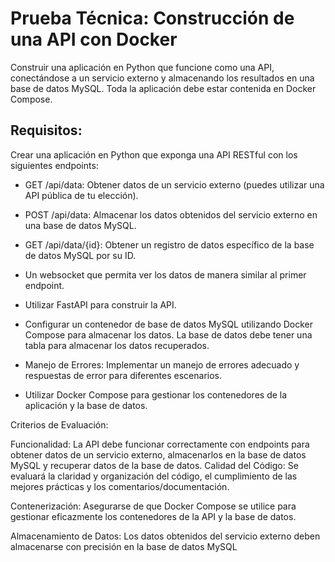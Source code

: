 # Prueba Técnica: Construcción de una API con Docker

Construir una aplicación en Python que funcione como una API, conectándose a un servicio externo y almacenando los resultados en una base de datos MySQL. Toda la aplicación debe estar contenida en Docker Compose.

## Requisitos:

Crear una aplicación en Python que exponga una API RESTful con los siguientes endpoints:

* GET /api/data: Obtener datos de un servicio externo (puedes utilizar una API pública de tu elección).

* POST /api/data: Almacenar los datos obtenidos del servicio externo en una base de datos MySQL.

* GET /api/data/{id}: Obtener un registro de datos específico de la base de datos MySQL por su ID.

* Un websocket que permita ver los datos de manera similar al primer endpoint.

* Utilizar FastAPI para construir la API.

* Configurar un contenedor de base de datos MySQL utilizando Docker Compose para almacenar los datos. La base de datos debe tener una tabla para almacenar los datos recuperados.

* Manejo de Errores: Implementar un manejo de errores adecuado y respuestas de error para diferentes escenarios.

* Utilizar Docker Compose para gestionar los contenedores de la aplicación y la base de datos.

Criterios de Evaluación:

Funcionalidad: La API debe funcionar correctamente con endpoints para obtener datos de un servicio externo, almacenarlos en la base de datos MySQL y recuperar datos de la base de datos.
Calidad del Código: Se evaluará la claridad y organización del código, el cumplimiento de las mejores prácticas y los comentarios/documentación.

Contenerización: Asegurarse de que Docker Compose se utilice para gestionar eficazmente los contenedores de la API y la base de datos.

Almacenamiento de Datos: Los datos obtenidos del servicio externo deben almacenarse con precisión en la base de datos MySQL